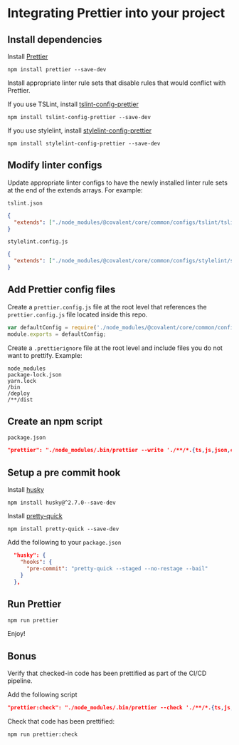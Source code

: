 # Integrating Prettier into your project

## Install dependencies

Install [Prettier](https://github.com/prettier/prettier)

`npm install prettier --save-dev`

Install appropriate linter rule sets that disable rules that would conflict with Prettier.

If you use TSLint, install [tslint-config-prettier](https://github.com/prettier/tslint-config-prettier)

`npm install tslint-config-prettier --save-dev`

If you use stylelint, install [stylelint-config-prettier](https://github.com/prettier/stylelint-config-prettier)

`npm install stylelint-config-prettier --save-dev`

## Modify linter configs

Update appropriate linter configs to have the newly installed linter rule sets at the end of the extends arrays. For example:

`tslint.json`

```json
{
  "extends": ["./node_modules/@covalent/core/common/configs/tslint/tslint.json", "tslint-config-prettier"]
}
```

`stylelint.config.js`

```json
{
  "extends": ["./node_modules/@covalent/core/common/configs/stylelint/stylelint.config.js", "stylelint-config-prettier"]
}
```

## Add Prettier config files

Create a `prettier.config.js` file at the root level that references the `prettier.config.js` file located inside this repo.

```javascript
var defaultConfig = require('./node_modules/@covalent/core/common/configs/prettier/prettier.config.js');
module.exports = defaultConfig;
```

Create a `.prettierignore` file at the root level and include files you do not want to prettify. Example:

```
node_modules
package-lock.json
yarn.lock
/bin
/deploy
/**/dist
```

## Create an npm script

`package.json`

```json
"prettier": "./node_modules/.bin/prettier --write './**/*.{ts,js,json,css,scss,html,yml,md}'",
```

## Setup a pre commit hook

Install [husky](https://github.com/typicode/husky)

`npm install husky@^2.7.0--save-dev`

Install [pretty-quick](https://github.com/azz/pretty-quick)

`npm install pretty-quick --save-dev`

Add the following to your `package.json`

```json
  "husky": {
    "hooks": {
      "pre-commit": "pretty-quick --staged --no-restage --bail"
    }
  },
```

## Run Prettier

`npm run prettier`

Enjoy!

## Bonus

Verify that checked-in code has been prettified as part of the CI/CD pipeline.

Add the following script

```json
"prettier:check": "./node_modules/.bin/prettier --check './**/*.{ts,js,json,css,scss,html,yml,md}'"
```

Check that code has been prettified:

`npm run prettier:check`
